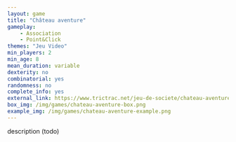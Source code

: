 ```yaml
---
layout: game
title: "Château aventure"
gameplay:
    - Association
    - Point&Click
themes: "Jeu Video"
min_players: 2
min_age: 8
mean_duration: variable
dexterity: no
combinatorial: yes
randomness: no
complete_info: yes
external_link: https://www.trictrac.net/jeu-de-societe/chateau-aventure
box_img: /img/games/chateau-aventure-box.png
example_img: /img/games/chateau-aventure-example.png
---
```


description (todo)